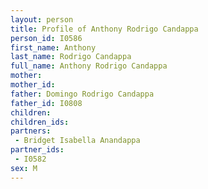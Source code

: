 ```yaml
---
layout: person
title: Profile of Anthony Rodrigo Candappa
person_id: I0586
first_name: Anthony
last_name: Rodrigo Candappa
full_name: Anthony Rodrigo Candappa
mother: 
mother_id: 
father: Domingo Rodrigo Candappa
father_id: I0808
children:
children_ids:
partners:
 - Bridget Isabella Anandappa
partner_ids:
 - I0582
sex: M
---
```


